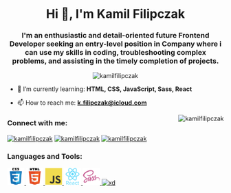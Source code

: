 <h1 align="center">Hi 👋, I'm Kamil Filipczak</h1>
<h3 align="center">I'm an enthusiastic and detail-oriented future Frontend Developer seeking an entry-level position in Company where i can use my skills in coding, troubleshooting complex problems, and assisting in the timely completion of projects.</h3>

<p align="center"> <img src="https://komarev.com/ghpvc/?username=kamilfilipczak&label=Profile%20views&color=0e75b6&style=flat" alt="kamilfilipczak" /> </p>

- 🌱 I’m currently learning: **HTML, CSS, JavaScript, Sass, React**

- 📫 How to reach me: **k.filipczak@icloud.com**

<p><img align="right" src="https://github-readme-streak-stats.herokuapp.com/?user=kamilfilipczak&" alt="kamilfilipczak" /></p>
<h3 align="left">Connect with me:</h3>
<p align="left">
<a href="https://codepen.io/kamilfilipczak" target="blank"><img align="center" src="https://raw.githubusercontent.com/rahuldkjain/github-profile-readme-generator/master/src/images/icons/Social/codepen.svg" alt="kamilfilipczak" height="30" width="40" /></a>
<a href="https://linkedin.com/in/kamilfilipczak" target="blank"><img align="center" src="https://raw.githubusercontent.com/rahuldkjain/github-profile-readme-generator/master/src/images/icons/Social/linked-in-alt.svg" alt="kamilfilipczak" height="30" width="40" /></a>
<a href="https://codesandbox.com/kamilfilipczak" target="blank"><img align="center" src="https://raw.githubusercontent.com/rahuldkjain/github-profile-readme-generator/master/src/images/icons/Social/codesandbox.svg" alt="kamilfilipczak" height="30" width="40" /></a>
</p>

<h3 align="left">Languages and Tools:</h3>
<p align="left"> <a href="https://www.w3schools.com/css/" target="_blank" rel="noreferrer"> <img src="https://raw.githubusercontent.com/devicons/devicon/master/icons/css3/css3-original-wordmark.svg" alt="css3" width="40" height="40"/> </a> <a href="https://www.w3.org/html/" target="_blank" rel="noreferrer"> <img src="https://raw.githubusercontent.com/devicons/devicon/master/icons/html5/html5-original-wordmark.svg" alt="html5" width="40" height="40"/> </a> <a href="https://developer.mozilla.org/en-US/docs/Web/JavaScript" target="_blank" rel="noreferrer"> <img src="https://raw.githubusercontent.com/devicons/devicon/master/icons/javascript/javascript-original.svg" alt="javascript" width="40" height="40"/> </a> <a href="https://reactjs.org/" target="_blank" rel="noreferrer"> <img src="https://raw.githubusercontent.com/devicons/devicon/master/icons/react/react-original-wordmark.svg" alt="react" width="40" height="40"/> </a> <a href="https://sass-lang.com" target="_blank" rel="noreferrer"> <img src="https://raw.githubusercontent.com/devicons/devicon/master/icons/sass/sass-original.svg" alt="sass" width="40" height="40"/> </a> <a href="https://www.adobe.com/products/xd.html" target="_blank" rel="noreferrer"> <img src="https://cdn.worldvectorlogo.com/logos/adobe-xd.svg" alt="xd" width="40" height="40"/> </a> </p> 


